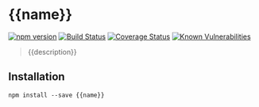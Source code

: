 # {{name}}

[![npm version](https://img.shields.io/npm/v/{{name}}.svg)](https://www.npmjs.com/package/{{name}}) [![Build Status](https://travis-ci.com/{{repoPath}}.svg?branch=latest)](https://travis-ci.com/{{repoPath}}) [![Coverage Status](https://coveralls.io/repos/github/{{repoPath}}/badge.svg?branch=latest)](https://coveralls.io/github/{{repoPath}}?branch=latest) [![Known Vulnerabilities](https://snyk.io/test/npm/{{name}}/badge.svg)](https://snyk.io/test/npm/{{name}})

> {{description}}

## Installation

```
npm install --save {{name}}
```
